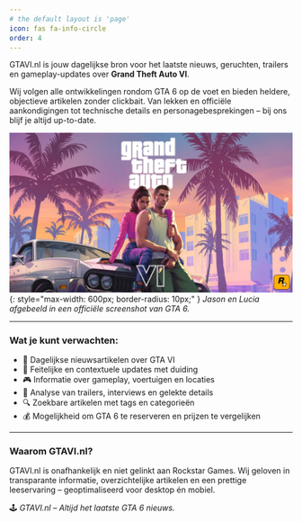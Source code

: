 ```yaml
---
# the default layout is 'page'
icon: fas fa-info-circle
order: 4
---
```

GTAVI.nl is jouw dagelijkse bron voor het laatste nieuws, geruchten, trailers en gameplay-updates over **Grand Theft Auto VI**.

Wij volgen alle ontwikkelingen rondom GTA 6 op de voet en bieden heldere, objectieve artikelen zonder clickbait. Van lekken en officiële aankondigingen tot technische details en personagebesprekingen – bij ons blijf je altijd up-to-date.

![Jason en Lucia in GTA 6](/assets/img/1200/Jason_and_Lucia_01_With_Logos_landscape.jpg){: style="max-width: 600px; border-radius: 10px;" }
*Jason en Lucia afgebeeld in een officiële screenshot van GTA 6.*

---

### Wat je kunt verwachten:

- 📰 Dagelijkse nieuwsartikelen over GTA VI
- 🧠 Feitelijke en contextuele updates met duiding
- 🎮 Informatie over gameplay, voertuigen en locaties
- 🧩 Analyse van trailers, interviews en gelekte details
- 🔍 Zoekbare artikelen met tags en categorieën
- 💰 Mogelijkheid om GTA 6 te reserveren en prijzen te vergelijken

---

### Waarom GTAVI.nl?

GTAVI.nl is onafhankelijk en niet gelinkt aan Rockstar Games. Wij geloven in transparante informatie, overzichtelijke artikelen en een prettige leeservaring – geoptimaliseerd voor desktop én mobiel.

🕹️ *GTAVI.nl – Altijd het laatste GTA 6 nieuws.*
